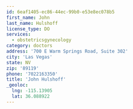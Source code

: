```yaml
---
id: 6eaf1405-ec86-44ec-99b0-e53e8ec078b5
first_name: John
last_name: Hulshoff
license_type: DO
services:
  - obstetricsgynecology
category: doctors
address: '700 E Warm Springs Road, Suite 302'
city: 'Las Vegas'
state: NV
zip: '89119'
phone: '7022163350'
title: 'John Hulshoff'
_geoloc:
  lng: -115.13905
  lat: 36.088922
---
```

